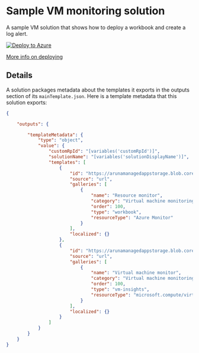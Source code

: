 # Sample VM monitoring solution

A sample VM solution that shows how to deploy a workbook and create a log alert.

[![Deploy to Azure](http://azuredeploy.net/deploybutton.png)](https://portal.azure.com/#create/Microsoft.Template/uri/https%3A%2F%2Fraw.githubusercontent.com%2Facearun%2Fmanagedsolutions%2Fmaster%2FSolutions%2FVmMonitoring-onboard%2Fazuredeploy.json)

[More info on deploying](../deploy.md)

## Details
A solution packages metadata about the templates it exports in the outputs section of its `mainTemplate.json`. Here is a template metadata that this solution exports:

```json
{

    "outputs": {

        "templateMetadata": {
            "type": "object",
            "value": {
                "customRpId": "[variables('customRpId')]",
                "solutionName": "[variables('solutionDisplayName')]",
                "templates": [
                    {
                        "id": "https://arunamanagedappstorage.blob.core.windows.net/managedsolutions/ResourceMonitor.workbook",
                        "source": "url",
                        "galleries": [
                            {
                                "name": "Resource monitor",
                                "category": "Virtual machine monitoring solution",
                                "order": 100,
                                "type": "workbook",
                                "resourceType": "Azure Monitor"
                            }
                        ],
                        "localized": {}
                    },
                    {
                        "id": "https://arunamanagedappstorage.blob.core.windows.net/managedsolutions/ResourceMonitor.workbook",
                        "source": "url",
                        "galleries": [
                            {
                                "name": "Virtual machine monitor",
                                "category": "Virtual machine monitoring solution",
                                "order": 100,
                                "type": "vm-insights",
                                "resourceType": "microsoft.compute/virtualmachines"
                            }
                        ],
                        "localized": {}
                    }    
                ]
            }
        }
    }
}
```